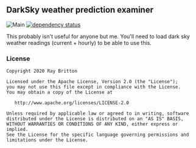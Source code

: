 ## DarkSky weather prediction examiner

![Main](https://github.com/raybritton/weather-examiner/workflows/Main/badge.svg?branch=master)
[![dependency status](https://deps.rs/repo/github/raybritton/weather-examiner/status.svg)](https://deps.rs/repo/github/raybritton/weather-examiner)

This probably isn't useful for anyone but me. You'll need to load dark sky weather readings (current + hourly) to be able to use this.


###  License

```
Copyright 2020 Ray Britton

Licensed under the Apache License, Version 2.0 (the "License");
you may not use this file except in compliance with the License.
You may obtain a copy of the License at

   http://www.apache.org/licenses/LICENSE-2.0

Unless required by applicable law or agreed to in writing, software
distributed under the License is distributed on an "AS IS" BASIS,
WITHOUT WARRANTIES OR CONDITIONS OF ANY KIND, either express or implied.
See the License for the specific language governing permissions and
limitations under the License.
```